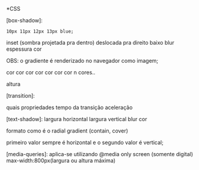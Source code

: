 *CSS

[box-shadow]:

	10px 11px 12px 13px blue;

inset (sombra projetada pra dentro)
deslocada pra direito
baixo
blur
espessura
cor

OBS: o gradiente é renderizado no navegador como imagem;

[linear-gradient]:
direção
cor
cor
cor
cor
cor
cor
cor
n cores..

[background-size]:
largura
altura

[transition]:

quais propriedades
tempo da transição
aceleração

[text-shadow]:
largura horizontal
largura vertical
blur
cor


[radial-gradient]:
posição (center)
formato
como é o radial gradient (contain, cover)

primeiro valor sempre é horizontal e o segundo valor é vertical;


[media-queries]:
aplica-se utilizando @media only screen (somente digital) max-width:800px(largura ou altura máxima) 

